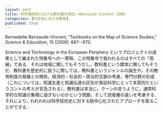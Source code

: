 ```yaml
---
layout: post
title: 科学論研究における教科書の地位——Bensaude-Vincent 2006
categories: [科学史における教育]
published: true
---
```


Bernadette Bensaude-Vincent, “Textbooks on the Map of Science Studies,” _Science & Education_, 15 (2006): 667--670.

Science and Technology in the European Periphery というプロジェクトの成果として編まれた特集号への一寄稿．この特集号で扱われるのはすべての「周縁」である．それは地域に関してもそうだし，教科書という媒体に関してもそうだ．教科書を歴史的に扱うに際しては，教科書というジャンルの誕生や，その教育制度の発展との関係，経済的・社会的・政治的文脈の考慮，専門分野の形成（これについては，知識生産と知識伝達の区別が実証科学にとって本質的だというコントの考えが言及される），教科書は本当に，クーンの言うように，通常科学的な知識の集積に過ぎないのかという問題，そして読者層の違いを考慮する．それにより，われわれは科学技術史に対する脱中心化されたアプローチを取ることができる．


